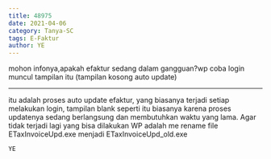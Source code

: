 ```yaml
---
title: 48975
date: 2021-04-06
category: Tanya-SC
tags: E-Faktur
author: YE
---
```


mohon infonya,apakah efaktur sedang dalam gangguan?wp coba login muncul tampilan itu (tampilan kosong auto update)

---

itu adalah proses auto update efaktur, yang biasanya terjadi setiap melakukan login, tampilan blank seperti itu biasanya karena proses updatenya sedang berlangsung dan membutuhkan waktu yang lama. Agar tidak terjadi lagi yang bisa dilakukan WP adalah me rename file ETaxInvoiceUpd.exe menjadi ETaxInvoiceUpd_old.exe

`YE`
